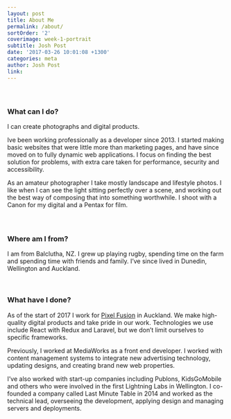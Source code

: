 ```yaml
---
layout: post
title: About Me
permalink: /about/
sortOrder: '2'
coverimage: week-1-portrait
subtitle: Josh Post
date: '2017-03-26 10:01:08 +1300'
categories: meta
author: Josh Post
link:
---
```



#### &nbsp;

### What can I do?&nbsp;

I can create photographs and digital products.&nbsp;

Ive been working professionally as a developer since 2013. I started making basic websites that were little more than marketing pages, and have since moved on to fully dynamic web applications. I focus on finding the best solution for problems, with extra care taken for performance, security and accessibility.&nbsp;

As an amateur photographer I take mostly landscape and lifestyle photos. I like when I can see the light sitting perfectly over a scene, and working out the best way of composing that into something worthwhile. I shoot with a Canon for my digital and a Pentax for film.&nbsp;

#### &nbsp;

### Where am I from?&nbsp;

I am from Balclutha, NZ. I grew up playing rugby, spending time on the farm and spending time with friends and family. I’ve since lived in Dunedin, Wellington and Auckland.

&nbsp;

### What have I done?&nbsp;

As of the start of 2017 I work for [Pixel Fusion](https://pixelfusion.co.nz) in Auckland. We make high-quality digital products and take pride in our work. Technologies we use include React with Redux and Laravel, but we don’t limit ourselves to specific frameworks.

Previously, I worked at MediaWorks as a front end developer. I worked with content management systems to integrate new advertising technology, updating designs, and creating brand new web properties.

I’ve also worked with start-up companies including Publons, KidsGoMobile and others who were involved in the first Lightning Labs in Wellington. I co-founded a company called Last Minute Table in 2014 and worked as the technical lead, overseeing the development, applying design and managing servers and deployments.&nbsp;